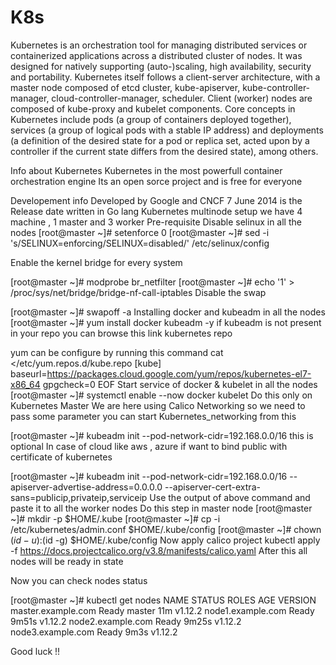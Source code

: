 # K8s
Kubernetes is an orchestration tool for managing distributed services or containerized applications across a distributed cluster of nodes. It was designed for natively supporting (auto-)scaling, high availability, security and portability. Kubernetes itself follows a client-server architecture, with a master node composed of etcd cluster, kube-apiserver, kube-controller-manager, cloud-controller-manager, scheduler. Client (worker) nodes are composed of kube-proxy and kubelet components. Core concepts in Kubernetes include pods (a group of containers deployed together), services (a group of logical pods with a stable IP address) and deployments (a definition of the desired state for a pod or replica set, acted upon by a controller if the current state differs from the desired state), among others.

Info about Kubernetes
Kubernetes in the most powerfull container orchestration engine
Its an open sorce project and is free for everyone

Developement info
Developed by Google and CNCF
7 June 2014 is the Release date
written in Go lang
Kubernetes multinode setup
we have 4 machine , 1 master and 3 worker
Pre-requisite
Disable selinux in all the nodes
  [root@master ~]# setenforce  0
  [root@master ~]# sed -i 's/SELINUX=enforcing/SELINUX=disabled/'  /etc/selinux/config
  
Enable the kernel bridge for every system

[root@master ~]# modprobe br_netfilter
[root@master ~]# echo '1' > /proc/sys/net/bridge/bridge-nf-call-iptables
Disable the swap

[root@master ~]# swapoff  -a
Installing docker and kubeadm in all the nodes
[root@master ~]# yum  install  docker kubeadm  -y
if kubeadm is not present in your repo
you can browse this link kubernetes repo

yum can be configure by running this command
cat  <<EOF  >/etc/yum.repos.d/kube.repo
[kube]
baseurl=https://packages.cloud.google.com/yum/repos/kubernetes-el7-x86_64
gpgcheck=0
EOF
Start service of docker & kubelet in all the nodes
[root@master ~]# systemctl enable --now  docker kubelet
Do this only on Kubernetes Master
We are here using Calico Networking so we need to pass some parameter you can start Kubernetes_networking from this

[root@master ~]# kubeadm  init --pod-network-cidr=192.168.0.0/16
this is optional
In case of cloud like aws , azure if want to bind public with certificate of kubernetes

[root@master ~]# kubeadm init --pod-network-cidr=192.168.0.0/16 --apiserver-advertise-address=0.0.0.0   --apiserver-cert-extra-sans=publicip,privateip,serviceip
Use the output of above command and paste it to all the worker nodes
Do this step in master node
[root@master ~]# mkdir -p $HOME/.kube
[root@master ~]#  cp -i /etc/kubernetes/admin.conf $HOME/.kube/config
[root@master ~]# chown $(id -u):$(id -g) $HOME/.kube/config
Now apply calico project
kubectl apply -f https://docs.projectcalico.org/v3.8/manifests/calico.yaml
After this all nodes will be ready in state

Now you can check nodes status

[root@master ~]# kubectl get nodes
NAME                 STATUS   ROLES    AGE     VERSION
master.example.com   Ready    master   11m     v1.12.2
node1.example.com    Ready    <none>   9m51s   v1.12.2
node2.example.com    Ready    <none>   9m25s   v1.12.2
node3.example.com    Ready    <none>   9m3s    v1.12.2

Good luck !!
